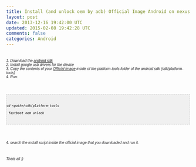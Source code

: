 ```yaml
---
title: Install (and unlock oem by adb) Official Image Android on nexus
layout: post
date: 2013-12-16 19:42:00 UTC
updated: 2015-02-08 19:42:28 UTC
comments: false
categories: Android
---
```

<br /><span style="color: #222225; font-family: Arial, Helvetica, sans-serif; font-size: x-small;"><i>1. Download the <a href="https://developer.android.com/sdk/index.html">android sdk</a></i></span><br /><span style="color: #222225; font-family: Arial, Helvetica, sans-serif; font-size: x-small;"><i>2. Install google usb drivers for the device</i></span><br /><span style="color: #222225; font-family: Arial, Helvetica, sans-serif; font-size: x-small;"><i>3. Copy the contents of your&nbsp;<a href="https://developers.google.com/android/nexus/images">Official Image</a>&nbsp;inside of the platform-tools folder of the android sdk (sdk/platform-tools)</i></span><br /><span style="color: #222225; font-family: Arial, Helvetica, sans-serif; font-size: x-small;"><i>4. Run:</i></span><br /><span style="color: #222225; font-family: Arial, Helvetica, sans-serif; font-size: x-small;"><i><br /> </i></span><br /><pre style="background-image: URL(http://2.bp.blogspot.com/_z5ltvMQPaa8/SjJXr_U2YBI/AAAAAAAAAAM/46OqEP32CJ8/s320/codebg.gif); background: #f0f0f0; border: 1px dashed #CCCCCC; color: black; font-family: arial; font-size: 12px; height: auto; line-height: 20px; overflow: auto; padding: 0px; text-align: left; width: 99%;"><span style="color: #222225; font-family: Arial, Helvetica, sans-serif; font-size: x-small;"><i><code style="color: black; word-wrap: normal;"> cd &lt;path&gt;/sdk/platform-tools  <br /> fastboot oem unlock  <br /></code></i></span></pre><span style="color: #222225; font-family: Arial, Helvetica, sans-serif; font-size: x-small;"><i> </i></span><br /><i style="color: #222225; font-family: Arial, Helvetica, sans-serif; font-size: 13px;"><br /></i><span style="color: #222225; font-family: Arial, Helvetica, sans-serif; font-size: x-small;"><i>4. search the install script inside the official image that you downloaded and run it.</i></span><br /><span style="color: #222225; font-family: Arial, Helvetica, sans-serif; font-size: x-small;"><i><br /></i></span><span style="color: #222225; font-family: Arial, Helvetica, sans-serif; font-size: x-small;"><i><br /></i></span><span style="color: #222225; font-family: Arial, Helvetica, sans-serif; font-size: x-small;"><i><br />Thats all ;)</i></span>